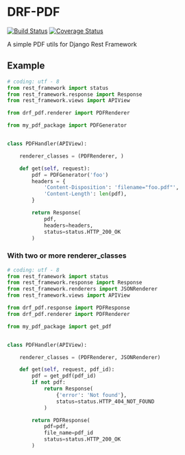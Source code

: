 # DRF-PDF
[![Build Status](https://travis-ci.org/drgarcia1986/drf-pdf.svg?branch=master)](https://travis-ci.org/drgarcia1986/drf-pdf)
[![Coverage Status](https://coveralls.io/repos/drgarcia1986/drf-pdf/badge.svg)](https://coveralls.io/r/drgarcia1986/drf-pdf)

A simple PDF utils for Django Rest Framework

## Example

```python
# coding: utf - 8
from rest_framework import status
from rest_framework.response import Response
from rest_framework.views import APIView

from drf_pdf.renderer import PDFRenderer

from my_pdf_package import PDFGenerator


class PDFHandler(APIView):

    renderer_classes = (PDFRenderer, )

    def get(self, request):
        pdf = PDFGenerator('foo')
        headers = {
            'Content-Disposition': 'filename="foo.pdf"',
            'Content-Length': len(pdf),
        }

        return Response(
            pdf,
            headers=headers,
            status=status.HTTP_200_OK
        )
```

### With two or more renderer_classes


```python
# coding: utf - 8
from rest_framework import status
from rest_framework.response import Response
from rest_framework.renderers import JSONRenderer
from rest_framework.views import APIView

from drf_pdf.response import PDFResponse
from drf_pdf.renderer import PDFRenderer

from my_pdf_package import get_pdf


class PDFHandler(APIView):

    renderer_classes = (PDFRenderer, JSONRenderer)

    def get(self, request, pdf_id):
        pdf = get_pdf(pdf_id)
		if not pdf:
			return Response(
				{'error': 'Not found'},
				status=status.HTTP_404_NOT_FOUND
			)

        return PDFResponse(
            pdf=pdf,
			file_name=pdf_id
            status=status.HTTP_200_OK
        )
```
